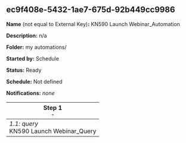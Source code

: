 ## ec9f408e-5432-1ae7-675d-92b449cc9986

**Name** (not equal to External Key)**:** KN590 Launch Webinar_Automation

**Description:** n/a

**Folder:** my automations/

**Started by:** Schedule

**Status:** Ready

**Schedule:** Not defined

**Notifications:** _none_


| Step 1<br>_<small>-</small>_ |
| --- |
| _1.1: query_<br>KN590 Launch Webinar_Query |
